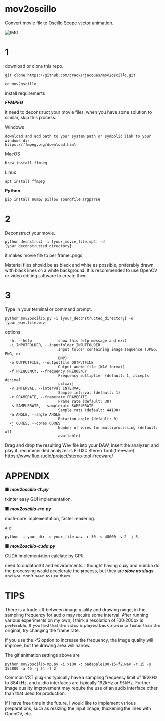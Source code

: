 # mov2oscillo
Convert movie file to Oscillo Scope vector animation.

![IMG](https://github.com/crackerjacques/mov2oscillo/blob/main/001.gif?raw=true)


# 1

download or clone this repo.
```
git clone https://github.com/crackerjacques/mov2oscillo.git

cd mov2oscillo
```

install requirements

___FFMPEG___

it need to deconstruct your movie files.
when you have some solution to similar, skip this process.

Windows
```
download and add path to your system path or symbolic link to your windows dir
https://ffmpeg.org/download.html
```

MacOS 
```
brew install ffmpeg
```
Linux
```
apt install ffmpeg
```

__Python__

```
pip install numpy pillow soundfile argparse
```

# 2

Deconstruct your movie.
```
python decnstruct -i [your_movie_file.mp4] -d [your_deconstructed_directory]
```
it makes movie file to per frame .pngs

Material files should be as black and white as possible, preferably drawn with black lines on a white background.
It is recommended to use OpenCV or video editing software to create them.

# 3

Type in your terminal or command prompt.

```
python mov2oscillo.py -i [your_deconstructed_directory] -o [your_wav.file.wav] 

```
options:

```
  -h, --help            show this help message and exit
  -i INPUTFOLDER, --inputfolder INPUTFOLDER
                        Input folder containing image sequence (JPEG, PNG, or
                        BMP)
  -o OUTPUTFILE, --outputfile OUTPUTFILE
                        Output audio file (WAV format)
  -f FREQUENCY, --frequency FREQUENCY
                        Frequency multiplier (default: 1, accepts decimal
                        values)
  -v INTERVAL, --interval INTERVAL
                        Sample interval (default: 1)
  -r FRAMERATE, --framerate FRAMERATE
                        Frame rate (default: 30)
  -s SAMPLERATE, --samplerate SAMPLERATE
                        Sample rate (default: 44100)
  -a ANGLE, --angle ANGLE
                        Rotation angle (default: 0)
  -j CORES, --cores CORES
                        Number of cores for multiprocessing (default: all
                        available)
```

Drag and drop the resulting Wav file into your DAW, insert the analyzer, and play it. 
recommended analyzer is FLUX:: Stereo Tool.(freeware)
https://www.flux.audio/project/stereo-tool-freeware/

# APPENDIX

■ ___mov2oscillo-tk.py___

tkinter easy GUI implementation.

■ ___mov2oscillo-mc.py___

multi-core implementation, 
faster rendering.

e.g.
```
python -i your_dir -o your_file.wav -r 30 -s 48000 -v 2 -j 8
```

■ ___mov2oscillo-cuda.py___

CUDA implementation
calclate by GPU

need to cudatoolkit and environments.
I thought having cupy and numba do the processing would accelerate the process, but they are ___slow as slugs___ and you don't need to use them.


# TIPS
There is a trade-off between image quality and drawing range, in the sampling frequency for audio may require some interval.
After running various experiments on my own, I think a resolution of 100-200px is preferable.
If you find that the video is played back slower or faster than the original, try changing the frame rate.

If you use the -f2 option to increase the frequency, the image quality will improve, but the drawing area will narrow.

The gif animation settings above are
```
python mov2oscillo-mp.py -i x100 -o badapple100-15-f2.wav -r 15 -s 352800 -a 45 -j 24 -f 2
```

Common VST plug-ins typically have a sampling frequency limit of 192kHz to 384kHz, and audio interfaces are typically 192kHz or 96kHz.
Further image quality improvement may require the use of an audio interface other than that used for production.


If I have free time in the future, I would like to implement various preparations, such as resizing the input image, thickening the lines with OpenCV, etc.

